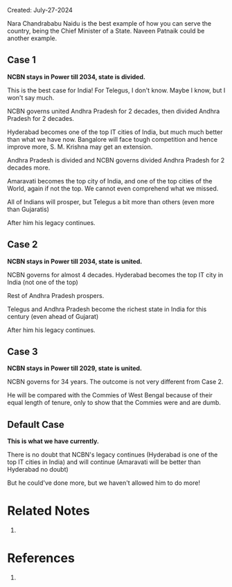 Created: July-27-2024

Nara Chandrababu Naidu is the best example of how you can serve the country, being the Chief Minister of a State. Naveen Patnaik could be another example.
## Case 1

**NCBN stays in Power till 2034, state is divided.**

This is the best case for India! For Telegus, I don't know. Maybe I know, but I won't say much.

NCBN governs united Andhra Pradesh for 2 decades, then divided Andhra Pradesh for 2 decades.

Hyderabad becomes one of the top IT cities of India, but much much better than what we have now. Bangalore will face tough competition and hence improve more, S. M. Krishna may get an extension.

Andhra Pradesh is divided and NCBN governs divided Andhra Pradesh for 2 decades more.

Amaravati becomes the top city of India, and one of the top cities of the World, again if not the top. We cannot even comprehend what we missed.

All of Indians will prosper, but Telegus a bit more than others (even more than Gujaratis)

After him his legacy continues.

## Case 2

**NCBN stays in Power till 2034, state is united.**

NCBN governs for almost 4 decades. Hyderabad becomes the top IT city in India (not one of the top)

Rest of Andhra Pradesh prospers.

Telegus and Andhra Pradesh become the richest state in India for this century (even ahead of Gujarat)

After him his legacy continues.

## Case 3

**NCBN stays in Power till 2029, state is united.**

NCBN governs for 34 years. The outcome is not very different from Case 2.

He will be compared with the Commies of West Bengal because of their equal length of tenure, only to show that the Commies were and are dumb.

## Default Case

**This is what we have currently.**

There is no doubt that NCBN's legacy continues (Hyderabad is one of the top IT cities in India) and will continue (Amaravati will be better than Hyderabad no doubt)

But he could've done more, but we haven't allowed him to do more!

# Related Notes

1. 
# References

1. 